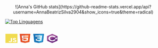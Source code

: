<div id="header" align="center">
![Anna's GitHub stats](https://github-readme-stats.vercel.app/api?username=AnnaBeatrizSilva2904&show_icons=true&theme=radical)
</div>

[![Top Linguagens](https://github-readme-stats.vercel.app/api/top-langs/?username=AnnaBeatrizSilva2904&layout=compact&show_icons=true&theme=radical)](https://github.com/AnnaBeatrizSilva2904/github-readme-stats)

<div style="display: inline_block"><br>
  <img align="center" alt="Anna-Js" height="30" width="40" src="https://raw.githubusercontent.com/devicons/devicon/master/icons/javascript/javascript-plain.svg">
  <img align="center" alt="Anna-HTML" height="30" width="40" src="https://raw.githubusercontent.com/devicons/devicon/master/icons/html5/html5-original.svg">
  <img align="center" alt="Anna-CSS" height="30" width="40" src="https://raw.githubusercontent.com/devicons/devicon/master/icons/css3/css3-original.svg">
  <img align="center" alt="Anna-Csharp" height="30" width="40" src="https://raw.githubusercontent.com/devicons/devicon/master/icons/csharp/csharp-original.svg">
</div>




